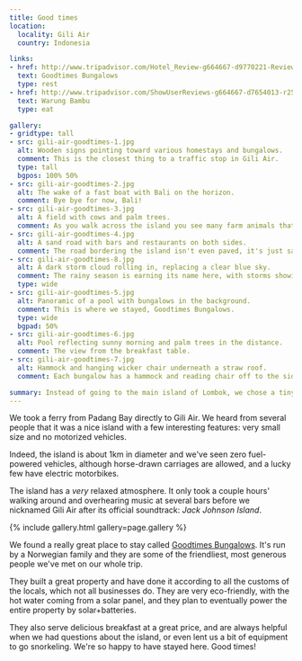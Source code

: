 ```yaml
---
title: Good times
location:
  locality: Gili Air
  country: Indonesia

links:
- href: http://www.tripadvisor.com/Hotel_Review-g664667-d9770221-Reviews-Goodtimes_Bungalows-Gili_Air_Gili_Islands_Lombok_West_Nusa_Tenggara.html
  text: Goodtimes Bungalows
  type: rest
- href: http://www.tripadvisor.com/ShowUserReviews-g664667-d7654013-r251727701-Warung_Bambu_Gili_Air-Gili_Air_Gili_Islands_Lombok_West_Nusa_Tenggara.html
  text: Warung Bambu
  type: eat

gallery:
- gridtype: tall
- src: gili-air-goodtimes-1.jpg
  alt: Wooden signs pointing toward various homestays and bungalows.
  comment: This is the closest thing to a traffic stop in Gili Air.
  type: tall
  bgpos: 100% 50%
- src: gili-air-goodtimes-2.jpg
  alt: The wake of a fast boat with Bali on the horizon.
  comment: Bye bye for now, Bali!
- src: gili-air-goodtimes-3.jpg
  alt: A field with cows and palm trees.
  comment: As you walk across the island you see many farm animals that look distinctly out of place amongst tropical island greenery.
- src: gili-air-goodtimes-4.jpg
  alt: A sand road with bars and restaurants on both sides.
  comment: The road bordering the island isn't even paved, it's just sand. Shoes optional on Gili Air.
- src: gili-air-goodtimes-8.jpg
  alt: A dark storm cloud rolling in, replacing a clear blue sky.
  comment: The rainy season is earning its name here, with storms showing up like clockwork around noon each day. The locals are thrilled because they needed rain. We are enjoying the opportunity to cool off since the full days of sun in Padang Bay were a bit much for our skin.
  type: wide
- src: gili-air-goodtimes-5.jpg
  alt: Panoramic of a pool with bungalows in the background.
  comment: This is where we stayed, Goodtimes Bungalows.
  type: wide
  bgpad: 50%
- src: gili-air-goodtimes-6.jpg
  alt: Pool reflecting sunny morning and palm trees in the distance.
  comment: The view from the breakfast table.
- src: gili-air-goodtimes-7.jpg
  alt: Hammock and hanging wicker chair underneath a straw roof.
  comment: Each bungalow has a hammock and reading chair off to the side.

summary: Instead of going to the main island of Lombok, we chose a tiny paradise just off the coast called Gili Air. It is a 1km-wide island with quaint bungalows and charming restaurants.
---
```


We took a ferry from Padang Bay directly to Gili Air. We heard from several people that it was a nice island with a few interesting features: very small size and no motorized vehicles.

Indeed, the island is about 1km in diameter and we've seen zero fuel-powered vehicles, although horse-drawn carriages are allowed, and a lucky few have electric motorbikes.

The island has a _very_ relaxed atmosphere. It only took a couple hours' walking around and overhearing music at several bars before we nicknamed Gili Air after its official soundtrack: _Jack Johnson Island_.

{% include gallery.html gallery=page.gallery %}

We found a really great place to stay called [Goodtimes Bungalows](http://www.goodtimesbungalow.com/). It's run by a Norwegian family and they are some of the friendliest, most generous people we've met on our whole trip.

They built a great property and have done it according to all the customs of the locals, which not all businesses do. They are very eco-friendly, with the hot water coming from a solar panel, and they plan to eventually power the entire property by solar+batteries.

They also serve delicious breakfast at a great price, and are always helpful when we had questions about the island, or even lent us a bit of equipment to go snorkeling. We're so happy to have stayed here. Good times!
